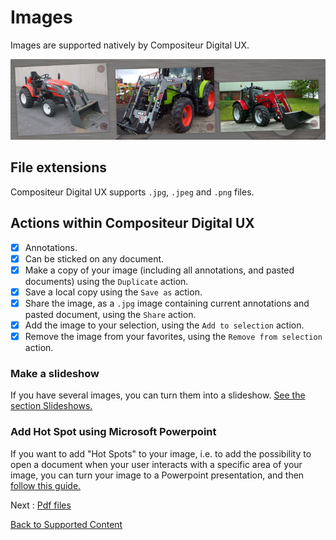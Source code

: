 # Images

Images are supported natively by Compositeur Digital UX.

![Images displayed within Compositeur Digital UX](../../img/content_img.JPG)

## File extensions

Compositeur Digital UX supports `.jpg`, `.jpeg` and `.png` files.

## Actions within Compositeur Digital UX

- [X] Annotations.
- [X] Can be sticked on any document.
- [X] Make a copy of your image (including all annotations, and pasted documents) using the `Duplicate` action.
- [X] Save a local copy using the `Save as` action.
- [X] Share the image, as a `.jpg` image containing current annotations and pasted document, using the `Share` action.
- [X] Add the image to your selection, using the `Add to selection` action.
- [X] Remove the image from your favorites, using the `Remove from selection` action.

### Make a slideshow

If you have several images, you can turn them into a slideshow. [See the section Slideshows.](slideshows.md)

### Add Hot Spot using Microsoft Powerpoint

If you want to add "Hot Spots" to your image, i.e. to add the possibility to open a document when your user interacts with a specific area of your image, you can turn your image to a Powerpoint presentation, and then [follow this guide.](powerpoint.md#hot-spots)

Next : [Pdf files](pdf.md)

[Back to Supported Content](index.md)
